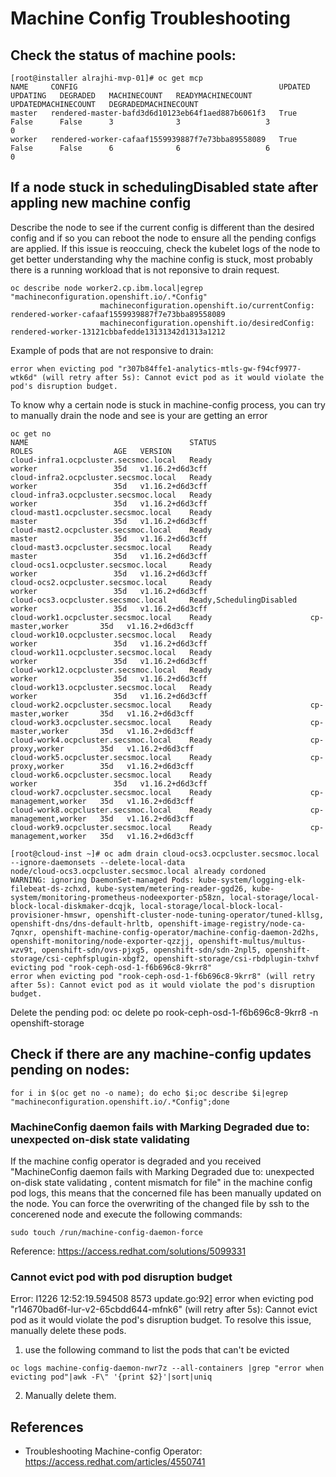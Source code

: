 # Machine Config Troubleshooting
## Check the status of machine pools:
```
[root@installer alrajhi-mvp-01]# oc get mcp
NAME     CONFIG                                             UPDATED   UPDATING   DEGRADED   MACHINECOUNT   READYMACHINECOUNT   UPDATEDMACHINECOUNT   DEGRADEDMACHINECOUNT
master   rendered-master-bafd3d6d10123eb64f1aed887b6061f3   True      False      False      3              3                   3                     0
worker   rendered-worker-cafaaf1559939887f7e73bba89558089   True      False      False      6              6                   6                     0
```
## If a node stuck in schedulingDisabled state after appling new machine config
Describe the node to see if the current config is different than the desired config and if so you can reboot the node to ensure all the pending configs are applied. If this issue is reoccuing, check the kubelet logs of the node to get better understanding why the machine config is stuck, most probably there is a running workload that is not reponsive to drain request. 
```
oc describe node worker2.cp.ibm.local|egrep "machineconfiguration.openshift.io/.*Config"
                    machineconfiguration.openshift.io/currentConfig: rendered-worker-cafaaf1559939887f7e73bba89558089
                    machineconfiguration.openshift.io/desiredConfig: rendered-worker-13121cbbafedde13131342d1313a1212
```
Example of pods that are not responsive to drain:
```
error when evicting pod "r307b84ffe1-analytics-mtls-gw-f94cf9977-wtk6d" (will retry after 5s): Cannot evict pod as it would violate the pod's disruption budget.
```
To know why a certain node is stuck in machine-config process, you can try to manually drain the node and see is your are getting an error
```
oc get no
NAME                                    STATUS                     ROLES                  AGE   VERSION
cloud-infra1.ocpcluster.secsmoc.local   Ready                      worker                 35d   v1.16.2+d6d3cff
cloud-infra2.ocpcluster.secsmoc.local   Ready                      worker                 35d   v1.16.2+d6d3cff
cloud-infra3.ocpcluster.secsmoc.local   Ready                      worker                 35d   v1.16.2+d6d3cff
cloud-mast1.ocpcluster.secsmoc.local    Ready                      master                 35d   v1.16.2+d6d3cff
cloud-mast2.ocpcluster.secsmoc.local    Ready                      master                 35d   v1.16.2+d6d3cff
cloud-mast3.ocpcluster.secsmoc.local    Ready                      master                 35d   v1.16.2+d6d3cff
cloud-ocs1.ocpcluster.secsmoc.local     Ready                      worker                 35d   v1.16.2+d6d3cff
cloud-ocs2.ocpcluster.secsmoc.local     Ready                      worker                 35d   v1.16.2+d6d3cff
cloud-ocs3.ocpcluster.secsmoc.local     Ready,SchedulingDisabled   worker                 35d   v1.16.2+d6d3cff
cloud-work1.ocpcluster.secsmoc.local    Ready                      cp-master,worker       35d   v1.16.2+d6d3cff
cloud-work10.ocpcluster.secsmoc.local   Ready                      worker                 35d   v1.16.2+d6d3cff
cloud-work11.ocpcluster.secsmoc.local   Ready                      worker                 35d   v1.16.2+d6d3cff
cloud-work12.ocpcluster.secsmoc.local   Ready                      worker                 35d   v1.16.2+d6d3cff
cloud-work13.ocpcluster.secsmoc.local   Ready                      worker                 35d   v1.16.2+d6d3cff
cloud-work2.ocpcluster.secsmoc.local    Ready                      cp-master,worker       35d   v1.16.2+d6d3cff
cloud-work3.ocpcluster.secsmoc.local    Ready                      cp-master,worker       35d   v1.16.2+d6d3cff
cloud-work4.ocpcluster.secsmoc.local    Ready                      cp-proxy,worker        35d   v1.16.2+d6d3cff
cloud-work5.ocpcluster.secsmoc.local    Ready                      cp-proxy,worker        35d   v1.16.2+d6d3cff
cloud-work6.ocpcluster.secsmoc.local    Ready                      worker                 35d   v1.16.2+d6d3cff
cloud-work7.ocpcluster.secsmoc.local    Ready                      cp-management,worker   35d   v1.16.2+d6d3cff
cloud-work8.ocpcluster.secsmoc.local    Ready                      cp-management,worker   35d   v1.16.2+d6d3cff
cloud-work9.ocpcluster.secsmoc.local    Ready                      cp-management,worker   35d   v1.16.2+d6d3cff

[root@cloud-inst ~]# oc adm drain cloud-ocs3.ocpcluster.secsmoc.local --ignore-daemonsets --delete-local-data
node/cloud-ocs3.ocpcluster.secsmoc.local already cordoned
WARNING: ignoring DaemonSet-managed Pods: kube-system/logging-elk-filebeat-ds-zchxd, kube-system/metering-reader-ggd26, kube-system/monitoring-prometheus-nodeexporter-p58zn, local-storage/local-block-local-diskmaker-dcqjk, local-storage/local-block-local-provisioner-hmswr, openshift-cluster-node-tuning-operator/tuned-kllsg, openshift-dns/dns-default-hrltb, openshift-image-registry/node-ca-7qnxr, openshift-machine-config-operator/machine-config-daemon-2d2hs, openshift-monitoring/node-exporter-qzzjj, openshift-multus/multus-wzv9t, openshift-sdn/ovs-pjxg5, openshift-sdn/sdn-2npl5, openshift-storage/csi-cephfsplugin-xbgf2, openshift-storage/csi-rbdplugin-txhvf
evicting pod "rook-ceph-osd-1-f6b696c8-9krr8"
error when evicting pod "rook-ceph-osd-1-f6b696c8-9krr8" (will retry after 5s): Cannot evict pod as it would violate the pod's disruption budget.
```
Delete the pending pod:
oc delete po rook-ceph-osd-1-f6b696c8-9krr8 -n openshift-storage
## Check if there are any machine-config updates pending on nodes:
```
for i in $(oc get no -o name); do echo $i;oc describe $i|egrep "machineconfiguration.openshift.io/.*Config";done
```
### MachineConfig daemon fails with Marking Degraded due to: unexpected on-disk state validating
If the machine config operator is degraded and you received "MachineConfig daemon fails with Marking Degraded due to: unexpected on-disk state validating , content mismatch for file" in the machine config pod logs, this means that the concerned file has been manually updated on the node. You can force the overwriting of the changed file by ssh to the concerened node and execute the following commands:
```
sudo touch /run/machine-config-daemon-force
```
Reference: https://access.redhat.com/solutions/5099331
### Cannot evict pod with pod disruption budget
Error: I1226 12:52:19.594508    8573 update.go:92] error when evicting pod "r14670bad6f-lur-v2-65cbdd644-mfnk6" (will retry after 5s): Cannot evict pod as it would violate the pod's disruption budget. To resolve this issue, manually delete these pods.
1. use the following command to list the pods that can't be evicted
```
oc logs machine-config-daemon-nwr7z --all-containers |grep "error when evicting pod"|awk -F\" '{print $2}'|sort|uniq
```
2. Manually delete them.    
## References
* Troubleshooting Machine-config Operator: https://access.redhat.com/articles/4550741
